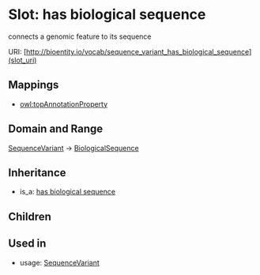 # Slot: has biological sequence


connects a genomic feature to its sequence

URI: [http://bioentity.io/vocab/sequence_variant_has_biological_sequence](slot_uri)
## Mappings

 * [owl:topAnnotationProperty](http://purl.obolibrary.org/obo/owl_topAnnotationProperty)
## Domain and Range

[SequenceVariant](SequenceVariant.md) -> [BiologicalSequence](BiologicalSequence.md)
## Inheritance

 *  is_a: [has biological sequence](has_biological_sequence.md)
## Children

## Used in

 *  usage: [SequenceVariant](SequenceVariant.md)
